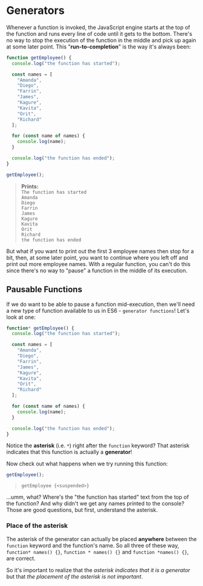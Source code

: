 # Generators

Whenever a function is invoked, the JavaScript engine starts at the top of the function and runs every line of code until it gets to the bottom. There's no way to stop the execution of the function in the middle and pick up again at some later point. This "**run-to-completion**" is the way it's always been:

```js
function getEmployee() {
  console.log("the function has started");

  const names = [
    "Amanda",
    "Diego",
    "Farrin",
    "James",
    "Kagure",
    "Kavita",
    "Orit",
    "Richard"
  ];

  for (const name of names) {
    console.log(name);
  }

  console.log("the function has ended");
}

getEmployee();
```

> **Prints:**  
> `The function has started`  
> `Amanda`  
> `Diego`  
> `Farrin`  
> `James`  
> `Kagure`  
> `Kavita`  
> `Orit`  
> `Richard`  
> `the function has ended`

But what if you want to print out the first 3 employee names then stop for a bit, then, at some later point, you want to continue where you left off and print out more employee names. With a regular function, you can't do this since there's no way to "pause" a function in the middle of its execution.

## Pausable Functions

If we do want to be able to pause a function mid-execution, then we'll need a new type of function available to us in ES6 - `generator functions`! Let's look at one:

```js
function* getEmployee() {
  console.log("the function has started");

  const names = [
    "Amanda",
    "Diego",
    "Farrin",
    "James",
    "Kagure",
    "Kavita",
    "Orit",
    "Richard"
  ];

  for (const name of names) {
    console.log(name);
  }

  console.log("the function has ended");
}
```

Notice the **asterisk** (i.e. `*`) right after the `function` keyword? That asterisk indicates that this function is actually a **generator**!

Now check out what happens when we try running this function:

```js
getEmployee();
```

> `getEmployee {<suspended>}`

...umm, what? Where's the "the function has started" text from the top of the function? And why didn't we get any names printed to the console? Those are good questions, but first, understand the asterisk.

### Place of the asterisk

The asterisk of the generator can actually be placed **anywhere** between the `function` keyword and the function's name. So all three of these way, `function* names() {}`, `function * names() {}` and `function *names() {}`, are correct.

So it's important to realize that the _asterisk indicates that it is a generator_ but that _the placement of the asterisk is not important_.
